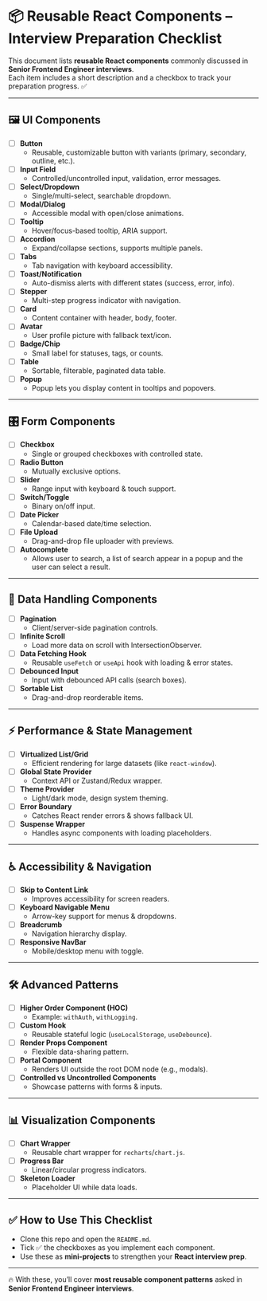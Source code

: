 # 📦 Reusable React Components – Interview Preparation Checklist

This document lists **reusable React components** commonly discussed in **Senior Frontend Engineer interviews**.  
Each item includes a short description and a checkbox to track your preparation progress. ✅

---

## 🖼️ UI Components

- [ ] **Button**
  - Reusable, customizable button with variants (primary, secondary, outline, etc.).
- [ ] **Input Field**
  - Controlled/uncontrolled input, validation, error messages.
- [ ] **Select/Dropdown**
  - Single/multi-select, searchable dropdown.
- [ ] **Modal/Dialog**
  - Accessible modal with open/close animations.
- [ ] **Tooltip**
  - Hover/focus-based tooltip, ARIA support.
- [ ] **Accordion**
  - Expand/collapse sections, supports multiple panels.
- [ ] **Tabs**
  - Tab navigation with keyboard accessibility.
- [ ] **Toast/Notification**
  - Auto-dismiss alerts with different states (success, error, info).
- [ ] **Stepper**
  - Multi-step progress indicator with navigation.
- [ ] **Card**
  - Content container with header, body, footer.
- [ ] **Avatar**
  - User profile picture with fallback text/icon.
- [ ] **Badge/Chip**
  - Small label for statuses, tags, or counts.
- [ ] **Table**
  - Sortable, filterable, paginated data table.
- [ ] **Popup**
  - Popup lets you display content in tooltips and popovers.

---

## 🎛️ Form Components

- [ ] **Checkbox**
  - Single or grouped checkboxes with controlled state.
- [ ] **Radio Button**
  - Mutually exclusive options.
- [ ] **Slider**
  - Range input with keyboard & touch support.
- [ ] **Switch/Toggle**
  - Binary on/off input.
- [ ] **Date Picker**
  - Calendar-based date/time selection.
- [ ] **File Upload**
  - Drag-and-drop file uploader with previews.
- [ ] **Autocomplete**
  - Allows user to search, a list of search appear in a popup and the user can select a result.

---

## 🔄 Data Handling Components

- [ ] **Pagination**
  - Client/server-side pagination controls.
- [ ] **Infinite Scroll**
  - Load more data on scroll with IntersectionObserver.
- [ ] **Data Fetching Hook**
  - Reusable `useFetch` or `useApi` hook with loading & error states.
- [ ] **Debounced Input**
  - Input with debounced API calls (search boxes).
- [ ] **Sortable List**
  - Drag-and-drop reorderable items.

---

## ⚡ Performance & State Management

- [ ] **Virtualized List/Grid**
  - Efficient rendering for large datasets (like `react-window`).
- [ ] **Global State Provider**
  - Context API or Zustand/Redux wrapper.
- [ ] **Theme Provider**
  - Light/dark mode, design system theming.
- [ ] **Error Boundary**
  - Catches React render errors & shows fallback UI.
- [ ] **Suspense Wrapper**
  - Handles async components with loading placeholders.

---

## ♿ Accessibility & Navigation

- [ ] **Skip to Content Link**
  - Improves accessibility for screen readers.
- [ ] **Keyboard Navigable Menu**
  - Arrow-key support for menus & dropdowns.
- [ ] **Breadcrumb**
  - Navigation hierarchy display.
- [ ] **Responsive NavBar**
  - Mobile/desktop menu with toggle.

---

## 🛠️ Advanced Patterns

- [ ] **Higher Order Component (HOC)**
  - Example: `withAuth`, `withLogging`.
- [ ] **Custom Hook**
  - Reusable stateful logic (`useLocalStorage`, `useDebounce`).
- [ ] **Render Props Component**
  - Flexible data-sharing pattern.
- [ ] **Portal Component**
  - Renders UI outside the root DOM node (e.g., modals).
- [ ] **Controlled vs Uncontrolled Components**
  - Showcase patterns with forms & inputs.

---

## 📊 Visualization Components

- [ ] **Chart Wrapper**
  - Reusable chart wrapper for `recharts`/`chart.js`.
- [ ] **Progress Bar**
  - Linear/circular progress indicators.
- [ ] **Skeleton Loader**
  - Placeholder UI while data loads.

---

## ✅ How to Use This Checklist

- Clone this repo and open the `README.md`.
- Tick ✅ the checkboxes as you implement each component.
- Use these as **mini-projects** to strengthen your **React interview prep**.

---

🔥 With these, you’ll cover **most reusable component patterns** asked in **Senior Frontend Engineer interviews**.
